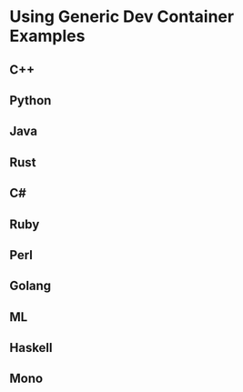 # Using Generic Dev Container Examples

## C++

## Python

## Java

## Rust

## C\#

## Ruby

## Perl

## Golang

## ML

## Haskell

## Mono

